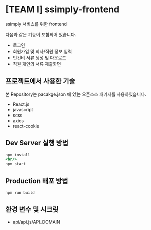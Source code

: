 # [TEAM I] ssimply-frontend

ssimply 서비스를 위한 frontend

다음과 같은 기능이 포함되어 있습니다.
- 로그인
- 회원가입 및 회사/직원 정보 입력
- 인건비 서류 생성 및 다운로드
- 직원 개인의 서류 제출화면


## 프로젝트에서 사용한 기술
본 Repository는 pacakge.json 에 있는 오픈소스 패키지를 사용하였습니다.
<br/>
- React.js
- javascript
- scss
- axios
- react-cookie


## Dev Server 실행 방법

```jsx
npm install
<br/>
npm start
```

## Production 배포 방법

```jsx
npm run build
```

## 환경 변수 및 시크릿

- api/api.js/API_DOMAIN
